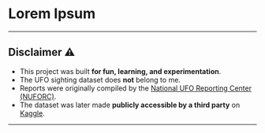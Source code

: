 # Lorem Ipsum

---

## Disclaimer ⚠️

- This project was built **for fun, learning, and experimentation**.
- The UFO sighting dataset does **not** belong to me.
- Reports were originally compiled by the [National UFO Reporting Center (NUFORC)](https://nuforc.org/).
- The dataset was later made **publicly accessible by a third party** on [Kaggle](https://www.kaggle.com/datasets/NUFORC/ufo-sightings).

---
